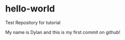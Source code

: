 # hello-world
Test Repository for tutorial

My name is Dylan and this is my first commit on github!
